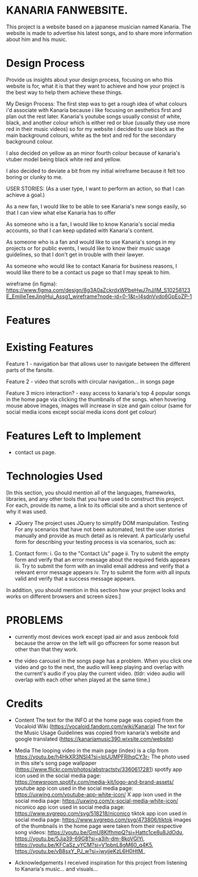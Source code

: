 # KANARIA FANWEBSITE.
This project is a website based on a japanese musician named Kanaria. The website is made to advertise his latest songs, and to share more information about him and his music.

# Design Process
Provide us insights about your design process, focusing on who this website is for, what it is that they want to achieve and how your project is the best way to help them achieve these things.

My Design Process:
The first step was to get a rough idea of what colours i'd associate with Kanaria because i like focusing on aesthetics first and plan out the rest later.
Kanaria's youtube songs usually consist of white, black, and another colour which is either red or blue (usually they use more red in their music videos) so for my website i decided to use black as the main background colours, white as the text and red for the secondary background colour.

I also decided on yellow as an minor fourth colour because of kanaria's vtuber model being black white red and yellow.

I also decided to deviate a bit from my initial wireframe because it felt too boring or clunky to me.

USER STORIES:
(As a user type, I want to perform an action, so that I can achieve a goal.)

As a new fan, I would like to be able to see Kanaria's new songs easily, so that I can view what else Kanaria has to offer

As someone who is a fan, I would like to know Kanaria's social media accounts, so that I can keep updated with Kanaria's content.


As someone who is a fan and would like to use Kanaria's songs in my projects or for public events, I would like to know their music usage guidelines, so that I don't get in trouble with their lawyer.

As someone who would like to contact Kanaria for business reasons, I would like there to be a contact us page so that I may speak to him.

wireframe (in figma): https://www.figma.com/design/8g3A0aZckrdxWPbeHwJ7nJ/IM_S10258123E_EmilieTeeJingHui_Assg1_wireframe?node-id=0-1&t=I4sdnVvdo6GpEoZP-1

# Features
# Existing Features
Feature 1 - navigation bar that allows user to navigate between the different parts of the fansite.

Feature 2 - video that scrolls with circular navigation... in songs page

Feature 3 micro interaction? - easy access to kanaria's top 4 popular songs in the home page via clicking the thumbnails of the songs. when hovering mouse above images, images will increase in size and gain colour (same for social media icons except social media icons dont get colour)

# Features Left to Implement
- contact us page.


# Technologies Used
[In this section, you should mention all of the languages, frameworks, libraries, and any other tools that you have used to construct this project. For each, provide its name, a link to its official site and a short sentence of why it was used.


- JQuery
The project uses JQuery to simplify DOM manipulation.
Testing
For any scenarios that have not been automated, test the user stories manually and provide as much detail as is relevant. A particularly useful form for describing your testing process is via scenarios, such as:


1. Contact form:
i. Go to the "Contact Us" page
ii. Try to submit the empty form and verify that an error message about the required fields appears
iii. Try to submit the form with an invalid email address and verify that a relevant error message appears
iv. Try to submit the form with all inputs valid and verify that a success message appears.

In addition, you should mention in this section how your project looks and works on different browsers and screen sizes:]



# PROBLEMS
- currently most devices work except ipad air and asus zenbook fold because the arrow on the left will go offscreen for some reason but other than that they work.

- the video carousel in the songs page has a problem. When you click one video and go to the next, the audio will keep playing and overlap with the current's audio if you play the current video. (tldr: video audio will overlap with each other when played at the same time.)

# Credits
- Content
The text for the INFO at the home page was copied from the Vocaloid Wiki (https://vocaloid.fandom.com/wiki/Kanaria)
The text for the Music Usage Guidelines was copied from kanaria's website and google translated (https://kanariamusic390.wixsite.com/website)
- Media
The looping video in the main page (index) is a clip from https://youtu.be/h4HkXR3NSI4?si=lpUUMPFRIhqCY3r- 
The photo used in this site's song page wallpaper (https://www.flickr.com/photos/abstractstv/3360617281)
spotify app icon used in the social media page: https://newsroom.spotify.com/media-kit/logo-and-brand-assets/ 
youtube app icon used in the social media page: https://uxwing.com/youtube-app-white-icon/
X app ixon used in the social media page: https://uxwing.com/x-social-media-white-icon/
niconico app icon used in social media page: https://www.svgrepo.com/svg/518218/niconico
tiktok app icon used in social media page: https://www.svgrepo.com/svg/473806/tiktok
images of the thumbnails in the home page were taken from their respective song videos: https://youtu.be/GmU8KIfhmpQ?si=Hattc1ce8u8JdOdu, https://youtu.be/5Jja39-69G8?si=a3ih-dm-8koVGlYi, https://youtu.be/KFCaSz_yYCM?si=V1pbnL8gM60_q4K5, https://youtu.be/vB8sxY_PJ_w?si=iwyjjeKzL6H0HtM_

- Acknowledgements
I received inspiration for this project from listening to Kanaria's music... and visuals...